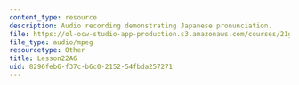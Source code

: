 ```yaml
---
content_type: resource
description: Audio recording demonstrating Japanese pronunciation.
file: https://ol-ocw-studio-app-production.s3.amazonaws.com/courses/21g-504-japanese-iv-spring-2009/8296feb6f37cb6c0215254fbda257271_Lesson22A6.mp3
file_type: audio/mpeg
resourcetype: Other
title: Lesson22A6
uid: 8296feb6-f37c-b6c0-2152-54fbda257271
---
```

